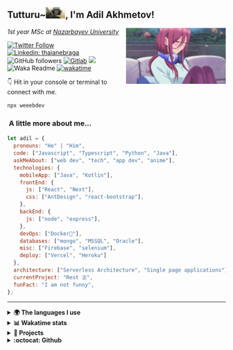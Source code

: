 <h2>Tutturu~<img src="img/tuturu.gif" width="45" alt="">, I'm Adil Akhmetov! <img src="img/miku-dance.gif" width="50" alt=""></h2>
<img align='right' src="img/miku.gif" width="230" alt="">
<p><em>1st year MSc at <a href="https://nu.edu.kz/">Nazarbayev University</a>
<a href="https://sdu.edu.kz/"><img src="img/sdu-ahegao.svg" align="right" width="100" alt=""></a>
</em></p>

[![Twitter Follow](https://img.shields.io/twitter/follow/weeebdev?label=Follow)](https://twitter.com/intent/follow?screen_name=weeebdev)
[![Linkedin: thaianebraga](https://img.shields.io/badge/-adildev-blue?style=flat-square&logo=Linkedin&logoColor=white&link=https://www.linkedin.com/in/adildev/)](https://www.linkedin.com/in/adildev/)
![GitHub followers](https://img.shields.io/github/followers/weeebdev?label=Follow&style=flat-square)
[![Gitlab](https://img.shields.io/badge/Gitlab-weeebdev-orange?style=flat-square&logo=gitlab)](https://gitlab.com/weeebdev)
![](https://visitor-badge.glitch.me/badge?page_id=weeebdev.weeebdev)
![Waka Readme](https://github.com/weeebdev/weeebdev/workflows/Waka%20Readme/badge.svg)
[![wakatime](https://wakatime.com/badge/user/1fb6390f-222e-4088-8de8-840ef1443858.svg)](https://wakatime.com/@1fb6390f-222e-4088-8de8-840ef1443858)
<!-- [![Leetcode badge](https://leetcode-badge.chyroc.cn/?name=user3449f)](https://leetcode.com/user3449f/) -->

👇 Hit in your console or terminal to connect with me.

```bash
npx weeebdev
```

### <img src="https://media.giphy.com/media/VgCDAzcKvsR6OM0uWg/giphy.gif" width="50" alt=""> A little more about me...

```javascript
let adil = {
  pronouns: "He" | "Him",
  code: ["Javascript", "Typescript", "Python", "Java"],
  askMeAbout: ["web dev", "tech", "app dev", "anime"],
  technologies: {
    mobileApp: ["Java", "Kotlin"],
    frontEnd: {
      js: ["React", "Next"],
      css: ["AntDesign", "react-bootstrap"],
    },
    backEnd: {
      js: ["node", "express"],
    },
    devOps: ["Docker🐳"],
    databases: ["mongo", "MSSQL", "Oracle"],
    misc: ["Firebase", "selenium"],
    deploy: ["Vercel", "Heroku"]
  },
  architecture: ["Serverless Architecture", "Single page applications"],
  currentProject: "Rest ⛱",
  funFact: "I am not funny",
};
```

---

<details>
  <summary><b>🌍 The languages I use</b></summary>
  <hr>
  
  
| ⏰ Past month | ⌛️ Past Year |
|---|---|
| <a href="https://wakatime.com/@adildev"><img src="https://wakatime.com/share/@adilDev/4ebe423a-b427-4031-b073-d221b9528df7.svg" height="300px"></a> | <a href="https://wakatime.com/@adildev"><img src="https://wakatime.com/share/@adilDev/1b4a30f1-9a7f-47fe-b8d2-0fc90f37fcd3.svg" height="300px"></a> |
</details>

<details>
<summary><b>📊 Wakatime stats</b><br></summary>
<div>
<hr/>

<!--START_SECTION:waka-->
![Code Time](http://img.shields.io/badge/Code%20Time-2%2C706%20hrs%2039%20mins-blue)

![Profile Views](http://img.shields.io/badge/Profile%20Views-4-blue)

![Lines of code](https://img.shields.io/badge/From%20Hello%20World%20I%27ve%20Written-2%20Million%20lines%20of%20code-blue)

**🐱 My GitHub Data** 

> 🏆 566 Contributions in the Year 2022
 > 
> 📦 281.4 kB Used in GitHub's Storage 
 > 
> 💼 Opted to Hire
 > 
> 📜 45 Public Repositories 
 > 
> 🔑 11 Private Repositories  
 > 
**I'm a Night 🦉** 

```text
🌞 Morning    29 commits     █░░░░░░░░░░░░░░░░░░░░░░░░   4.83% 
🌆 Daytime    225 commits    █████████░░░░░░░░░░░░░░░░   37.5% 
🌃 Evening    317 commits    █████████████░░░░░░░░░░░░   52.83% 
🌙 Night      29 commits     █░░░░░░░░░░░░░░░░░░░░░░░░   4.83%

```
📅 **I'm Most Productive on Monday** 

```text
Monday       145 commits    ██████░░░░░░░░░░░░░░░░░░░   24.17% 
Tuesday      114 commits    ████░░░░░░░░░░░░░░░░░░░░░   19.0% 
Wednesday    47 commits     ██░░░░░░░░░░░░░░░░░░░░░░░   7.83% 
Thursday     142 commits    ██████░░░░░░░░░░░░░░░░░░░   23.67% 
Friday       43 commits     █░░░░░░░░░░░░░░░░░░░░░░░░   7.17% 
Saturday     51 commits     ██░░░░░░░░░░░░░░░░░░░░░░░   8.5% 
Sunday       58 commits     ██░░░░░░░░░░░░░░░░░░░░░░░   9.67%

```


📊 **This Week I Spent My Time On** 

```text
⌚︎ Time Zone: Asia/Almaty

💬 Programming Languages: 
TypeScript               12 hrs 36 mins      ██████████████████░░░░░░░   73.96% 
Python                   3 hrs 6 mins        ████░░░░░░░░░░░░░░░░░░░░░   18.24% 
Other                    42 mins             █░░░░░░░░░░░░░░░░░░░░░░░░   4.17% 
XML                      22 mins             ░░░░░░░░░░░░░░░░░░░░░░░░░   2.19% 
YAML                     6 mins              ░░░░░░░░░░░░░░░░░░░░░░░░░   0.65%

🔥 Editors: 
VS Code                  16 hrs 20 mins      ████████████████████████░   95.83% 
Fish                     42 mins             █░░░░░░░░░░░░░░░░░░░░░░░░   4.17%

🐱‍💻 Projects: 
dar-dms-comms            12 hrs 35 mins      ██████████████████░░░░░░░   73.89% 
csci585                  3 hrs 11 mins       ████░░░░░░░░░░░░░░░░░░░░░   18.74% 
Terminal                 42 mins             █░░░░░░░░░░░░░░░░░░░░░░░░   4.17% 
base                     26 mins             ░░░░░░░░░░░░░░░░░░░░░░░░░   2.61% 
kz.rbk.individual.184    5 mins              ░░░░░░░░░░░░░░░░░░░░░░░░░   0.52%

💻 Operating System: 
Mac                      13 hrs 55 mins      ████████████████████░░░░░   81.72% 
Linux                    3 hrs 6 mins        ████░░░░░░░░░░░░░░░░░░░░░   18.28%

```

**I Mostly Code in JavaScript** 

```text
JavaScript               12 repos            ████░░░░░░░░░░░░░░░░░░░░░   17.91% 
Jupyter Notebook         12 repos            ████░░░░░░░░░░░░░░░░░░░░░   17.91% 
Go                       12 repos            ████░░░░░░░░░░░░░░░░░░░░░   17.91% 
Java                     6 repos             ██░░░░░░░░░░░░░░░░░░░░░░░   8.96% 
HTML                     6 repos             ██░░░░░░░░░░░░░░░░░░░░░░░   8.96%

```


**Timeline**

![Chart not found](https://raw.githubusercontent.com/weeebdev/weeebdev/master/charts/bar_graph.png) 


 Last Updated on 17/09/2022 01:31:23 UTC
<!--END_SECTION:waka-->
</div>
</details>

<details>
<summary><b>🧾 Projects</b></summary>
<hr>

|Project|Status|
|---|---|
|[![ReadMe Card](https://github-readme-stats.vercel.app/api/pin/?username=weeebdev&repo=waifu.pics&theme=dracula)](https://github.com/weeebdev/waifu.pics)|[![time tracker](https://wakatime.com/badge/github/weeebdev/waifu.pics.svg)](https://wakatime.com/badge/github/weeebdev/waifu.pics)|
|[![ReadMe Card](https://github-readme-stats.vercel.app/api/pin/?username=mentor-ship&repo=mentorship&theme=dracula)](https://github.com/Mentor-ship/Mentorship)|[![time tracker](https://wakatime.com/badge/github/Mentor-ship/Mentorship.svg)](https://wakatime.com/badge/github/Mentor-ship/Mentorship)|
|[![ReadMe Card](https://github-readme-stats.vercel.app/api/pin/?username=masters-and-Abu&repo=tolqyn&theme=dracula)](https://github.com/Masters-and-Abu/Tolqyn)|[![time tracker](https://wakatime.com/badge/github/Masters-and-Abu/Tolqyn.svg)](https://wakatime.com/badge/github/Masters-and-Abu/Tolqyn)|
|[![ReadMe Card](https://github-readme-stats.vercel.app/api/pin/?username=dracula&repo=unigram&theme=dracula)](https://github.com/dracula/unigram)||

</details>

<details>
  <summary><b>:octocat: Github</b></summary>
  <hr>
  <a href="https://sourcekarma.vercel.app/weeebdev"><img src="https://sourcekarma-og.vercel.app/api/weeebdev/github" alt="" align="left"/></a>
  <img src="https://github-readme-stats.vercel.app/api?username=weeebdev&show_icons=true&theme=dracula&hide_title=true&hide_rank=true&count_private=true" align="right"/>
</details>
<div align="center">
  <kbd>
    <img src="https://waifu.now.sh/sfw/hug" alt="">
  </kbd>
</div>

